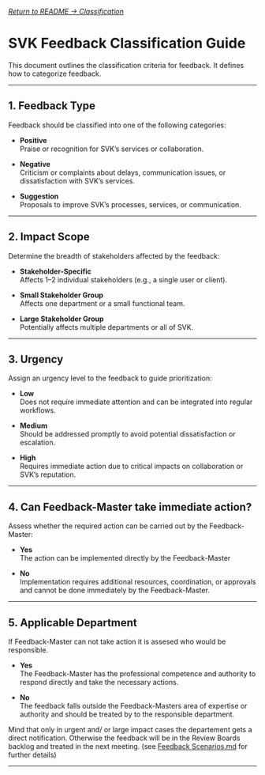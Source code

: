 <a href="https://github.com/DigiBP/25DIGIBP1/tree/main?tab=readme-ov-file#classification">*Return to README → Classification*</a>

# SVK Feedback Classification Guide

This document outlines the classification criteria for feedback. It defines how to categorize feedback.

---

## 1. Feedback Type

Feedback should be classified into one of the following categories:

- **Positive**  
  Praise or recognition for SVK’s services or collaboration.

- **Negative**  
  Criticism or complaints about delays, communication issues, or dissatisfaction with SVK’s services.

- **Suggestion**  
  Proposals to improve SVK’s processes, services, or communication.

---

## 2. Impact Scope

Determine the breadth of stakeholders affected by the feedback:

- **Stakeholder-Specific**  
  Affects 1–2 individual stakeholders (e.g., a single user or client).

- **Small Stakeholder Group**  
  Affects one department or a small functional team.

- **Large Stakeholder Group**  
  Potentially affects multiple departments or all of SVK.

---

## 3. Urgency

Assign an urgency level to the feedback to guide prioritization:

- **Low**  
  Does not require immediate attention and can be integrated into regular workflows.

- **Medium**  
  Should be addressed promptly to avoid potential dissatisfaction or escalation.

- **High**  
  Requires immediate action due to critical impacts on collaboration or SVK’s reputation.

---

## 4. Can Feedback-Master take immediate action?

Assess whether the required action can be carried out by the Feedback-Master:

- **Yes**  
  The action can be implemented directly by the Feedback-Master

- **No**  
  Implementation requires additional resources, coordination, or approvals and cannot be done immediately by the Feedback-Master.

---

## 5. Applicable Department

If Feedback-Master can not take action it is assesed who would be responsible.

- **Yes**  
  The Feedback-Master has the professional competence and authority to respond directly and take the necessary actions.

- **No**  
  The feedback falls outside the Feedback-Masters area of expertise or authority and should be treated by to the responsible department.

Mind that only in urgent and/ or large impact cases the departement gets a direct notification. Otherwise the feedback will be in the Review Boards backlog and treated in the next meeting. (see [Feedback Scenarios.md](Feedback%20Scenarios.md) for further details)

---

